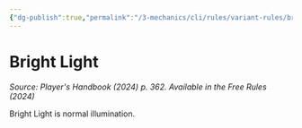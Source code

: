 ```yaml
---
{"dg-publish":true,"permalink":"/3-mechanics/cli/rules/variant-rules/bright-light-xphb/","tags":["ttrpg-cli/compendium/src/5e/xphb"],"noteIcon":""}
---
```


# Bright Light
*Source: Player's Handbook (2024) p. 362. Available in the Free Rules (2024)* 

Bright Light is normal illumination.